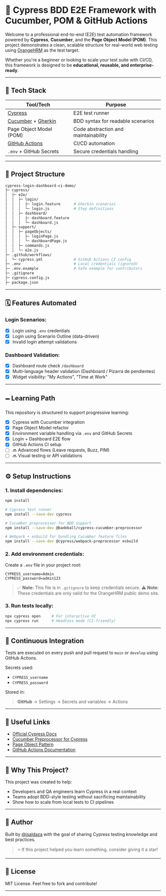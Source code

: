 # 🚀 Cypress BDD E2E Framework with Cucumber, POM & GitHub Actions

Welcome to a professional end-to-end (E2E) test automation framework powered by **Cypress**, **Cucumber**, and the **Page Object Model (POM)**. This project demonstrates a clean, scalable structure for real-world web testing using [OrangeHRM](https://opensource-demo.orangehrmlive.com/) as the test target.

Whether you're a beginner or looking to scale your test suite with CI/CD, this framework is designed to be **educational, reusable, and enterprise-ready**.

---

## 🚀 Tech Stack

| Tool/Tech                         | Purpose                           |
|----------------------------------|-----------------------------------|
| [Cypress](https://www.cypress.io/)                 | E2E test runner                    |
| [Cucumber](https://cucumber.io/) + [Gherkin](https://cucumber.io/docs/gherkin/reference/) | BDD syntax for readable scenarios |
| Page Object Model (POM)          | Code abstraction and maintainability |
| [GitHub Actions](https://github.com/features/actions)         | CI/CD automation                   |
| `.env` + GitHub Secrets          | Secure credentials handling       |

---

## 📁 Project Structure

```bash
cypress-login-dashboard-ci-demo/
├─ cypress/
│  ├─ e2e/
│  │  ├─ login/
│  │  │  ├─ login.feature      # Gherkin scenarios
│  │  │  └─ login.js           # Step definitions
│  │  ├─ dashboard/
│  │  │  ├─ dashboard.feature
│  │  │  └─ dashboard.js
│  ├─ support/
│  │  ├─ pageObjects/
│  │  │  ├─ loginPage.js
│  │  │  └─ dashboardPage.js
│  │  ├─ commands.js
│  │  └─ e2e.js
├─ .github/workflows/
│  └─ cypress.yml              # GitHub Actions CI config
├─ .env                        # Local credentials (ignored)
├─ .env.example                # Safe example for contributors
├─ .gitignore
├─ cypress.config.js
├─ package.json
```

---

## 🗓️ Features Automated

### Login Scenarios:
- [x] Login using `.env` credentials
- [x] Login using Scenario Outline (data-driven)
- [x] Invalid login attempt validations

### Dashboard Validation:
- [x] Dashboard route check `/dashboard`
- [x] Multi-language header validation (Dashboard / Pizarra de pendientes)
- [x] Widget visibility: "My Actions", "Time at Work"

---

## 🗕️ Learning Path

This repository is structured to support progressive learning:

- [x] Cypress with Cucumber integration
- [x] Page Object Model refactor
- [x] Environment variable handling via `.env` and GitHub Secrets
- [x] Login + Dashboard E2E flow
- [x] GitHub Actions CI setup
- [ ] 🔜 Advanced flows (Leave requests, Buzz, PIM)
- [ ] 🔜 Visual testing or API validations

---

## ⚙️ Setup Instructions

### 1. Install dependencies:
```bash
npm install

# Cypress test runner
npm install --save-dev cypress

# Cucumber preprocessor for BDD support
npm install --save-dev @badeball/cypress-cucumber-preprocessor

# Webpack + esbuild for bundling Cucumber feature files
npm install --save-dev @cypress/webpack-preprocessor esbuild
```

### 2. Add environment credentials:

Create a `.env` file in your project root:

```env
CYPRESS_username=Admin
CYPRESS_password=admin123
```

> ✅ **Note:** This file is in `.gitignore` to keep credentials secure.
> ⚠️ **Note:** These credentials are only valid for the OrangeHRM public demo site.

### 3. Run tests locally:
```bash
npx cypress open     # For interactive UI
npx cypress run      # Headless mode (CI-friendly)
```

---

## 🚀 Continuous Integration

Tests are executed on every push and pull request to `main` or `develop` using GitHub Actions.

Secrets used:
- `CYPRESS_username`
- `CYPRESS_password`

Stored in:
> **GitHub** → Settings → Secrets and variables → Actions

---

## 🔗 Useful Links
- [Official Cypress Docs](https://docs.cypress.io/)
- [Cucumber Preprocessor for Cypress](https://github.com/badeball/cypress-cucumber-preprocessor)
- [Page Object Pattern](https://martinfowler.com/bliki/PageObject.html)
- [GitHub Actions Documentation](https://docs.github.com/actions)

---

## 🧠 Why This Project?

This project was created to help:
- Developers and QA engineers learn Cypress in a real context
- Teams adopt BDD-style testing without sacrificing maintainability
- Show how to scale from local tests to CI pipelines

---

## 🙌 Author

Built by [@jsaldaza](https://github.com/jsaldaza) with the goal of sharing Cypress testing knowledge and best practices.

> ⭐ If this project helped you learn something, consider giving it a star!

---

## 📱 License

MIT License. Feel free to fork and contribute!

---

